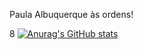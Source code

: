 Paula Albuquerque às ordens!

8
[![Anurag's GitHub stats](https://github-readme-stats.vercel.app/api?username=paullaallbuquerque&count_private=true&show_icons=true_icons=true&bg_color=1000000)](https://github.com/anuraghazra/github-readme-stats)
